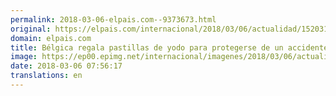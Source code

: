 ```yaml
---
permalink: 2018-03-06-elpais.com--9373673.html
original: https://elpais.com/internacional/2018/03/06/actualidad/1520316731_917595.html#?ref=rss&format=simple&link=link
domain: elpais.com
title: Bélgica regala pastillas de yodo para protegerse de un accidente nuclear
image: https://ep00.epimg.net/internacional/imagenes/2018/03/06/actualidad/1520316731_917595_1520320002_rrss_normal.jpg
date: 2018-03-06 07:56:17
translations: en
---
```


